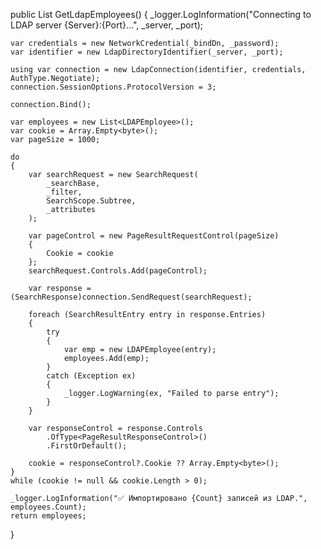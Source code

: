 public List<LDAPEmployee> GetLdapEmployees()
{
    _logger.LogInformation("Connecting to LDAP server {Server}:{Port}...", _server, _port);

    var credentials = new NetworkCredential(_bindDn, _password);
    var identifier = new LdapDirectoryIdentifier(_server, _port);

    using var connection = new LdapConnection(identifier, credentials, AuthType.Negotiate);
    connection.SessionOptions.ProtocolVersion = 3;

    connection.Bind();

    var employees = new List<LDAPEmployee>();
    var cookie = Array.Empty<byte>();
    var pageSize = 1000;

    do
    {
        var searchRequest = new SearchRequest(
            _searchBase,
            _filter,
            SearchScope.Subtree,
            _attributes
        );

        var pageControl = new PageResultRequestControl(pageSize)
        {
            Cookie = cookie
        };
        searchRequest.Controls.Add(pageControl);

        var response = (SearchResponse)connection.SendRequest(searchRequest);

        foreach (SearchResultEntry entry in response.Entries)
        {
            try
            {
                var emp = new LDAPEmployee(entry);
                employees.Add(emp);
            }
            catch (Exception ex)
            {
                _logger.LogWarning(ex, "Failed to parse entry");
            }
        }

        var responseControl = response.Controls
            .OfType<PageResultResponseControl>()
            .FirstOrDefault();

        cookie = responseControl?.Cookie ?? Array.Empty<byte>();
    }
    while (cookie != null && cookie.Length > 0);

    _logger.LogInformation("✅ Импортировано {Count} записей из LDAP.", employees.Count);
    return employees;
}
